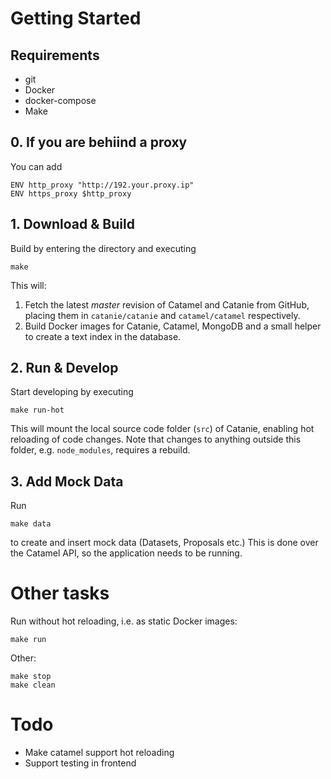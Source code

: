 # Getting Started

## Requirements

- git
- Docker
- docker-compose
- Make
## 0. If you are behiind a proxy

You can add 
```
ENV http_proxy "http://192.your.proxy.ip"
ENV https_proxy $http_proxy
```

## 1. Download & Build

Build by entering the directory and executing

    make

This will:

1. Fetch the latest *master* revision of Catamel and Catanie from GitHub, placing them in `catanie/catanie` and `catamel/catamel` respectively.
2. Build Docker images for Catanie, Catamel, MongoDB and a small helper to create a text index in the database.

## 2. Run & Develop

Start developing by executing

    make run-hot

This will mount the local source code folder (`src`) of Catanie, enabling hot reloading of code changes. Note that changes to anything outside this folder, e.g. `node_modules`, requires a rebuild.

## 3. Add Mock Data

Run

    make data

to create and insert mock data (Datasets, Proposals etc.) This is done over the Catamel API, so the application needs to be running.

# Other tasks

Run without hot reloading, i.e. as static Docker images:

    make run

Other:

    make stop
    make clean

# Todo

- Make catamel support hot reloading
- Support testing in frontend
